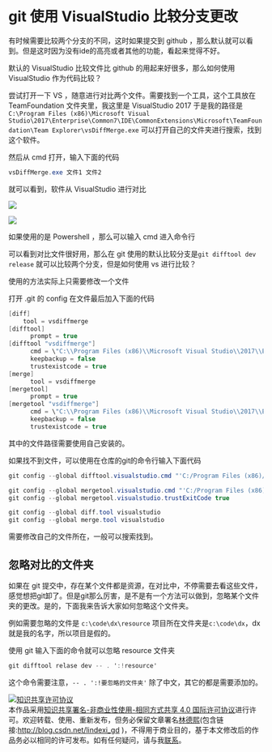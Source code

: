 # git 使用 VisualStudio 比较分支更改

有时候需要比较两个分支的不同，这时如果提交到 github ，那么默认就可以看到。但是这时因为没有ide的高亮或者其他的功能，看起来觉得不好。

默认的 VisualStudio 比较文件比 github 的用起来好很多，那么如何使用 VisualStudio 作为代码比较？

<!-- 标签：git -->
<!--more-->

尝试打开一下 VS ，随意进行对比两个文件。需要找到一个工具，这个工具放在 TeamFoundation 文件夹里，我这里是 VisualStudio 2017 于是我的路径是`C:\Program Files (x86)\Microsoft Visual Studio\2017\Enterprise\Common7\IDE\CommonExtensions\Microsoft\TeamFoundation\Team Explorer\vsDiffMerge.exe` 可以打开自己的文件夹进行搜索，找到这个软件。

然后从 cmd 打开，输入下面的代码

```csharp
vsDiffMerge.exe 文件1 文件2
```

就可以看到，软件从 VisualStudio 进行对比

![](http://7xqpl8.com1.z0.glb.clouddn.com/34fdad35-5dfe-a75b-2b4b-8c5e313038e2%2F2017118185826.jpg)

![](http://7xqpl8.com1.z0.glb.clouddn.com/34fdad35-5dfe-a75b-2b4b-8c5e313038e2%2F201711819136.jpg)


如果使用的是 Powershell ，那么可以输入 cmd 进入命令行

可以看到对比文件很好用，那么在 git 使用的默认比较分支是`git difftool dev release` 就可以比较两个分支，但是如何使用 vs 进行比较？

使用的方法实际上只需要修改一个文件

打开 .git 的 config 在文件最后加入下面的代码

```csharp
[diff]
    tool = vsdiffmerge
[difftool]
      prompt = true
[difftool "vsdiffmerge"]
      cmd = \"C:\\Program Files (x86)\\Microsoft Visual Studio\\2017\\Enterprise\\Common7\\IDE\\CommonExtensions\\Microsoft\\TeamFoundation\\Team Explorer\\vsDiffMerge.exe\" \"$LOCAL\" \"$REMOTE\" //t
      keepbackup = false
      trustexistcode = true
[merge]
      tool = vsdiffmerge
[mergetool]
      prompt = true
[mergetool "vsdiffmerge"]
      cmd = \"C:\\Program Files (x86)\\Microsoft Visual Studio\\2017\\Enterprise\\Common7\\IDE\\CommonExtensions\\Microsoft\\TeamFoundation\\Team Explorer\\vsDiffMerge.exe\" \"$LOCAL\" \"$REMOTE\" //t //m
      keepbackup = false
      trustexistcode = true
```

其中的文件路径需要使用自己安装的。

如果找不到文件，可以使用在仓库的git的命令行输入下面代码

```csharp
git config --global difftool.visualstudio.cmd "'C:/Program Files (x86)/Microsoft Visual Studio/2017/Enterprise/Common7/IDE/CommonExtensions/Microsoft/TeamFoundation/Team Explorer/vsdiffmerge.exe' \$LOCAL \$REMOTE Source Target //ignorespace //t"

git config --global mergetool.visualstudio.cmd "'C:/Program Files (x86)/Microsoft Visual Studio/2017/Enterprise/Common7/IDE/CommonExtensions/Microsoft/TeamFoundation/Team Explorer/vsdiffmerge.exe' \$LOCAL \$REMOTE \$BASE \$MERGED //ignorespace //m"  
git config --global mergetool.visualstudio.trustExitCode true

git config --global diff.tool visualstudio  
git config --global merge.tool visualstudio 
```

需要修改自己的文件所在，一般可以搜索找到。

## 忽略对比的文件夹

如果在 git 提交中，存在某个文件都是资源，在对比中，不停需要去看这些文件，感觉想把git卸了。但是git那么厉害，是不是有一个方法可以做到，忽略某个文件夹的更改。是的，下面我来告诉大家如何忽略这个文件夹。

例如需要忽略的文件是 `c:\code\dx\resource` 项目所在文件夹是`c:\code\dx`，dx就是我的名字，所以项目是假的。

使用 git 输入下面的命令就可以忽略 resource 文件夹

```csharp
git difftool relase dev -- . ':!resource'

```

这个命令需要注意，`-- . ':!要忽略的文件夹'` 除了中文，其它的都是需要添加的。

<a rel="license" href="http://creativecommons.org/licenses/by-nc-sa/4.0/"><img alt="知识共享许可协议" style="border-width:0" src="https://licensebuttons.net/l/by-nc-sa/4.0/88x31.png" /></a><br />本作品采用<a rel="license" href="http://creativecommons.org/licenses/by-nc-sa/4.0/">知识共享署名-非商业性使用-相同方式共享 4.0 国际许可协议</a>进行许可。欢迎转载、使用、重新发布，但务必保留文章署名[林德熙](http://blog.csdn.net/lindexi_gd)(包含链接:http://blog.csdn.net/lindexi_gd )，不得用于商业目的，基于本文修改后的作品务必以相同的许可发布。如有任何疑问，请与我[联系](mailto:lindexi_gd@163.com)。 